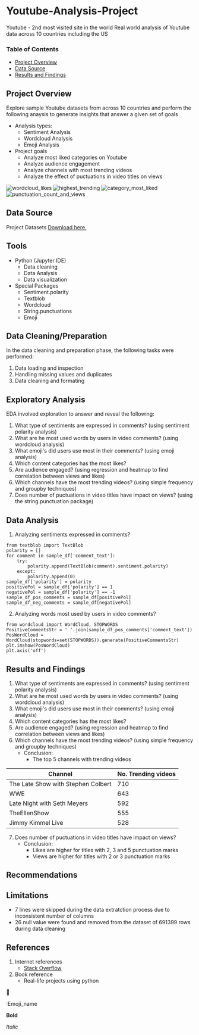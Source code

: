 # Youtube-Analysis-Project
Youtube - 2nd most visited site in the world
Real world analysis of Youtube data across 10 countries including the US

### Table of Contents
- [Project Overview](#project-overview)
- [Data Source](#data-source)
- [Results and Findings](#results-and-findings)

## Project Overview
Explore sample Youtube datasets from across 10 countries and perform the following anaysis to generate insights that answer a given set of goals
- Analysis types:
  - Sentiment Analysis
  - Wordcloud Analysis
  - Emoji Analysis
- Project goals
  - Analyze most liked categories on Youtube
  - Analyze audience engagement
  - Analyze channels with most trending videos
  - Analyze the effect of puctuations in video titles on views

![wordcloud_likes](https://github.com/AbuTaoheed/Youtube-Analysis/assets/159118239/2dc5445f-de88-43db-9fd6-7de2807f207b)
![highest_trending](https://github.com/AbuTaoheed/Youtube-Analysis/assets/159118239/08250587-f406-4aee-96d9-5e94dd12a5af)
![category_most_liked](https://github.com/AbuTaoheed/Youtube-Analysis/assets/159118239/740cb08e-9531-4ce7-acb0-bc2af162c911)
![punctuation_count_and_views](https://github.com/AbuTaoheed/Youtube-Analysis/assets/159118239/86829c5c-3477-474b-8d97-a6884a4d4fe7)

## Data Source
Project Datasets [Download here.](https://drive.google.com/drive/folders/1makDwgfKzmqOSikEnOLkmMskT3609dAo?usp=share_link)

## Tools 
- Python (Jupyter IDE)
  - Data cleaning
  - Data Analysis
  - Data visualization
- Special Packages 
  - Sentiment.polarity
  - Textblob
  - Wordcloud
  - String.punctuations
  - Emoji

## Data Cleaning/Preparation
In the data cleaning and preparation phase, the following tasks were performed:
1. Data loading and inspection
2. Handling missing values and duplicates
3. Data cleaning and formating 

## Exploratory Analysis 
EDA involved exploration to answer and reveal the following:
1. What type of sentiments are expressed in comments? (using sentiment polarity analysis)
2. What are he most used words by users in video comments? (using wordcloud analysis)
3. What emoji's did users use most in their comments? (using emoji analysis)
4. Which content categories has the most likes?
5. Are audience engaged? (using regression and heatmap to find correlation between views and likes)
6. Which channels have the most trending videos? (using simple frequency and groupby techniques)
7. Does number of puctuations in video titles have impact on views? (using the string.punctuation package)

## Data Analysis
1. Analyzing sentiments expressed in comments?
```
from textblob import TextBlob
polarity = []
for comment in sample_df['comment_text']:
    try:
        polarity.append(TextBlob(comment).sentiment.polarity)
    except:
        polarity.append(0)
sample_df['polarity'] = polarity
positivePol = sample_df['polarity'] == 1
negativePol = sample_df['polarity'] == -1
sample_df_pos_comments = sample_df[positivePol]
sample_df_neg_comments = sample_df[negativePol]
```

2. Analyzing words most used by users in video comments?
```
from wordcloud import WordCloud, STOPWORDS
PositiveCommentsStr = ' '.join(sample_df_pos_comments['comment_text'])
PosWordCloud = WordCloud(stopwords=set(STOPWORDS)).generate(PositiveCommentsStr)
plt.imshow(PosWordCloud)
plt.axis('off')
```

## Results and Findings
1. What type of sentiments are expressed in comments? (using sentiment polarity analysis)
2. What are he most used words by users in video comments? (using wordcloud analysis)
3. What emoji's did users use most in their comments? (using emoji analysis)
4. Which content categories has the most likes?
5. Are audience engaged? (using regression and heatmap to find correlation between views and likes)
6. Which channels have the most trending videos? (using simple frequency and groupby techniques)
   - Conclusion:
     - The top 5 channels with trending videos
       
|Channel|No. Trending videos|
|-------|-------------------|
|The Late Show with Stephen Colbert|710|
|WWE|643|
|Late Night with Seth Meyers|592|
|TheEllenShow|555|
|Jimmy Kimmel Live|528|

7. Does number of puctuations in video titles have impact on views?
   - Conclusion:
     - Likes are higher for titles with 2, 3 and 5 punctuation marks
     - Views are higher for titles with 2 or 3 punctuation marks

## Recommendations

## Limitations
- 7 lines were skipped during the data extratction process due to inconsistent number of columns
- 26 null value were found and removed from the dataset of 691399 rows during data cleaning

## References 
1. Internet references
   - [Stack Overflow](somelink.com)
2. Book reference
   - Real-life projects using python

🍎

:Emoji_name

**Bold**

*Italic*
